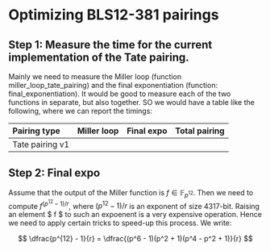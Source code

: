 # Optimizing BLS12-381 pairings

## **Step 1**: Measure the time for the current implementation of the Tate pairing. 

Mainly we need to measure the Miller loop (function miller_loop_tate_pairing) 
and the final exponentiation (function: final_exponentiation). 
It would be good to measure each of the two functions in separate, but also together. 
SO we would have a table like the following, where we can report the timings: 

Pairing type | Miller loop | Final expo | Total pairing |
:------------|:-----------:|:----------:|--------------:|
Tate pairing v1 | | | |

## **Step 2: Final expo** 

Assume that the output of the Miller function is $f \in \mathbb{F}_{p^{12}}$. 
Then we need to compute $f^{(p^{12} - 1)/r}$, where $(p^{12} - 1)/r$ is an exponent of size 4317-bit.
Raising an element $ f $ to such an expoenent is a very expensive operation. 
Hence we need to apply certain tricks to speed-up this process. We write: 

$$ \dfrac{p^{12} - 1}{r} = \dfrac{(p^6 - 1)(p^2 + 1)(p^4 - p^2 + 1)}{r} $$

